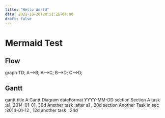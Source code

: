 ```yaml
---
title: "Hello World"
date: 2021-10-20T20:51:26-04:00
draft: false
---
```


# Mermaid Test

## Flow

<div class="mermaid">
graph TD;
  A-->B;
  A-->C;
  B-->D;
  C-->D;
</div>

## Gantt
<div class="mermaid">
gantt
    title A Gantt Diagram
    dateFormat  YYYY-MM-DD
    section Section
    A task           :a1, 2014-01-01, 30d
    Another task     :after a1  , 20d
    section Another
    Task in sec      :2014-01-12  , 12d
    another task      : 24d
</div>

